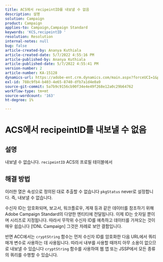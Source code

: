 ```yaml
---
title: ACS에서 recipeintID를 내보낼 수 없음
description: 설명
solution: Campaign
product: Campaign
applies-to: Campaign,Campaign Standard
keywords: 'KCS,recipeintID '
resolution: Resolution
internal-notes: null
bug: false
article-created-by: Ananya Kuthiala
article-created-date: 5/7/2022 4:55:16 PM
article-published-by: Ananya Kuthiala
article-published-date: 5/7/2022 4:55:41 PM
version-number: 2
article-number: KA-15128
dynamics-url: https://adobe-ent.crm.dynamics.com/main.aspx?forceUCI=1&pagetype=entityrecord&etn=knowledgearticle&id=21040874-26ce-ec11-a7b5-0022480a8e40
exl-id: 788c9fb4-b403-4e65-8740-dfb7a1d4e0a9
source-git-commit: 5a7b9c9156cb90f34e4e49f268e12a0c29b64762
workflow-type: tm+mt
source-wordcount: '163'
ht-degree: 1%

---
```


# ACS에서 recipeintID를 내보낼 수 없음

## 설명


내보낼 수 없습니다. `recipeintID` ACS의 프로필 테이블에서


## 해결 방법


이러한 열은 속성으로 정의된 대로 추출할 수 없습니다 `pkgStatus` never로 설정합니다. 즉, 내보낼 수 없습니다.

수신자 ID는 암호화되며, 보고서, 워크플로우, 게재 등과 같은 데이터를 참조하기 위해 Adobe Campaign Standard의 다양한 엔티티에 전달됩니다. 이제 ID는 숫자일 뿐이며 시리즈로 지정됩니다. 따라서 무작위 수신자 ID를 예측하고 데이터를 가져오는 것이 매우 쉽습니다 [!DNL Campaign] 그것은 차례로 보안 결함입니다.

반면 ACC에서는 `cryptString` 함수는 먼저 수신자 ID를 암호화한 다음 URL에서 쿼리 매개 변수로 사용하는 데 사용됩니다. 따라서 내부를 사용할 때까지 아무 소용이 없으므로 내보낼 수 있습니다 `cryptString` 함수를 사용하여 웹 앱 또는 JSSP에서 모든 종류의 쿼리를 수행할 수 있습니다.
